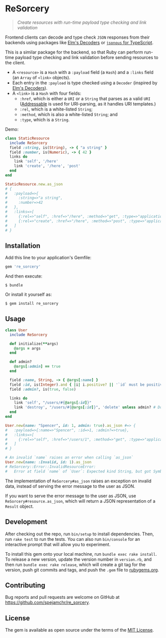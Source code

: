 # ReSorcery

> *Create resources with run-time payload type checking and link validation*

Frontend clients can decode and type check `JSON` responses from their backends using packages like
[Elm's Decoders] or [`jsonous` for TypeScript].

[Elm's Decoders]: https://package.elm-lang.org/packages/elm/json/latest/Json-Decode
[`jsonous` for TypeScript]: https://github.com/kofno/festive-possum/tree/main/packages/jsonous

This is a similar package for the backend, so that Ruby can perform run-time payload type checking
and link validation before sending resources to the client.

- A `<resource>` is a `Hash` with a `:payload` field (a `Hash`) and a `:links` field (an
  `Array` of `<link>` objects).
- Each entry in the `:payload` is type checked using a `Decoder` (inspired by [Elm's Decoders]).
- A `<link>` is a `Hash` with four fields:
  - `:href`, which is either a `URI` or a `String` that parses as a valid `URI` ([Addressable] is
    used for URI-parsing, as it handles URI templates.)
  - `:rel`, which is a white-listed `String`;
  - `:method`, which is also a white-listed `String`; and
  - `:type`, which is a `String`.

[Addressable]: https://github.com/sporkmonger/addressable

Demo:

```ruby
class StaticResource
  include ReSorcery
  field :string, is(String), -> { "a string" }
  field :number, is(Numeric), -> { 42 }
  links do
    link 'self', '/here'
    link 'create', '/here', 'post'
  end
end

StaticResource.new.as_json
# {
#   :payload=>{
#     :string=>"a string",
#     :number=>42
#   }, 
#   :links=>[
#     {:rel=>"self", :href=>"/here", :method=>"get", :type=>"application/json"}, 
#     {:rel=>"create", :href=>"/here", :method=>"post", :type=>"application/json"}
#   ]
# }
```

## Installation

Add this line to your application's Gemfile:

```ruby
gem 're_sorcery'
```

And then execute:

    $ bundle

Or install it yourself as:

    $ gem install re_sorcery

## Usage

```ruby
class User
  include ReSorcery

  def initialize(**args)
    @args = args
  end

  def admin?
    @args[:admin] == true
  end

  field :name, String, -> { @args[:name] }
  field :id, is(Integer).and { |i| i.positive? || '`id` must be positive' }, -> { @args[:id] }
  field :admin?, is(true, false)

  links do
    link 'self', "/users/#{@args[:id]}"
    link 'destroy', "/users/#{@args[:id]}", 'delete' unless admin? # Don't delete admins
  end
end

User.new(name: "Spencer", id: 1, admin: true).as_json #=> {
#   :payload=>{:name=>"Spencer", :id=>1, :admin?=>true},
#   :links=>[
#     {:rel=>"self", :href=>"/users/1", :method=>"get", :type=>"application/json"}
#   ]
# }

# An invalid `name` raises an error when calling `as_json`
User.new(name: :Invalid, id: 1).as_json
# ReSorcery::Error::InvalidResourceError: 
#   Error at field `name` of `User`: Expected kind String, but got Symbol
```

The implementation of `ReSorcery#as_json` raises an exception on invalid data, instead of serving
the error message to the user as JSON.

If you want to serve the error message to the user as JSON, use `ReSorcery#resource.as_json`, which
will return a JSON representation of a `Result` object.

## Development

After checking out the repo, run `bin/setup` to install dependencies. Then, run `rake test` to run
the tests. You can also run `bin/console` for an interactive prompt that will allow you to
experiment.

To install this gem onto your local machine, run `bundle exec rake install`. To release a new
version, update the version number in `version.rb`, and then run `bundle exec rake release`, which
will create a git tag for the version, push git commits and tags, and push the `.gem` file to
[rubygems.org](https://rubygems.org).

## Contributing

Bug reports and pull requests are welcome on GitHub at https://github.com/spejamchr/re_sorcery.

## License

The gem is available as open source under the terms of the [MIT License](https://opensource.org/licenses/MIT).
